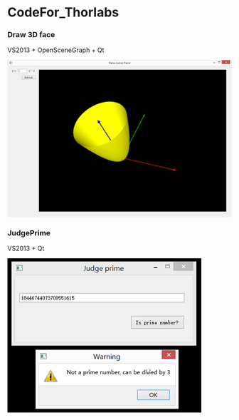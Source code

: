 # CodeFor_Thorlabs
### Draw 3D face
VS2013 + OpenSceneGraph + Qt

![image](https://github.com/Chowss/CodeFor_Thorlabs/raw/master/Example/Para-curve%20Face/1.0.jpg)

### JudgePrime
VS2013 + Qt

![image](https://github.com/Chowss/CodeFor_Thorlabs/raw/master/Example/JudgePrime/4.jpg)
